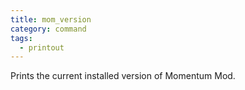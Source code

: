 ```yaml
---
title: mom_version
category: command
tags:
  - printout
---
```


Prints the current installed version of Momentum Mod.